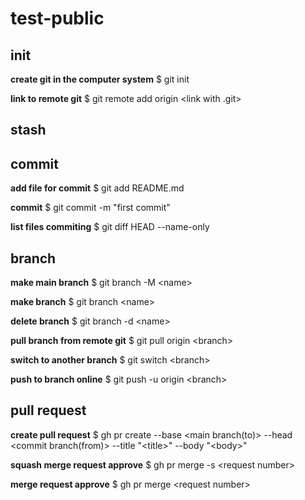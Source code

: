 # test-public

## init
 **create git in the computer system**
$ git init

**link to remote git**
$ git remote add origin \<link with .git>


## stash


## commit 
**add file for commit**
$ git add README.md

**commit**
$ git commit -m "first commit"

**list files commiting**
$ git diff HEAD --name-only


## branch 
**make main branch**
$ git branch -M \<name>

**make branch**
$ git branch \<name>

**delete branch**
$ git branch -d \<name>

**pull branch from remote git**
$ git pull origin \<branch>

**switch to another branch**
$ git switch \<branch>

**push to branch online**
$ git push -u origin \<branch>

## pull request 
**create pull request**
$ gh pr create --base \<main branch(to)> --head \<commit branch(from)> --title "\<title>" --body "\<body>"

**squash merge request approve**
$ gh pr merge -s \<request number>

**merge request approve**
$ gh pr merge \<request number>

